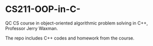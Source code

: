 # CS211-OOP-in-C-
QC CS course in object-oriented algorithmic problem solving in C++, Professor Jerry Waxman.

The repo includes C++ codes and homework from the course. 
